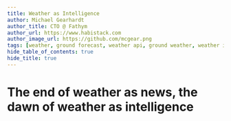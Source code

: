 ```yaml
---
title: Weather as Intelligence
author: Michael Gearhardt
author_title: CTO @ Fathym
author_url: https://www.habistack.com
author_image_url: https://github.com/mcgear.png
tags: [weather, ground forecast, weather api, ground weather, weather intelligence]
hide_table_of_contents: true
hide_title: true
---
```


# The end of weather as news, the dawn of weather as intelligence
